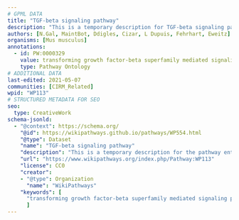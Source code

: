 ```yaml
---
# GPML DATA
title: "TGF-beta signaling pathway"
description: "This is a temporary description for TGF-beta signaling pathway"
authors: [N.Gal, MaintBot, Ddigles, Cizar, L Dupuis, Fehrhart, Eweitz]
organisms: [Mus musculus]
annotations:
  - id: PW:0000329
    value: transforming growth factor-beta superfamily mediated signaling pathway
    type: Pathway Ontology
# ADDITIONAL DATA
last-edited: 2021-05-07
communities: [CIRM_Related]
wpid: "WP113"
# STRUCTURED METADATA FOR SEO
seo:
  type: CreativeWork
schema-jsonld:
  - "@context": https://schema.org/
    "@id": https://wikipathways.github.io/pathways/WP554.html
    "@type": Dataset
    "name": "TGF-beta signaling pathway"
    "description": "This is a temporary description for the pathway entitled: TGF-beta signaling pathway"
    "url": "https://www.wikipathways.org/index.php/Pathway:WP113"
    "license": CC0
    "creator":
    - "@type": Organization
      "name": "WikiPathways"
    "keywords": [
      "transforming growth factor-beta superfamily mediated signaling pathway",
      ]
---
```

